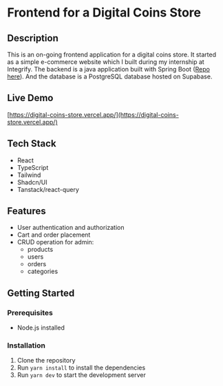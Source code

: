 # Frontend for a Digital Coins Store

## Description

This is an on-going frontend application for a digital coins store. It started as a simple e-commerce website which I built during my internship at Integrify.
The backend is a java application built with Spring Boot ([Repo here](https://github.com/chenxu2394/dcs_backend)). And the database is a PostgreSQL database hosted on Supabase.

## Live Demo

[https://digital-coins-store.vercel.app/](https://digital-coins-store.vercel.app/)

## Tech Stack

- React
- TypeScript
- Tailwind
- Shadcn/UI
- Tanstack/react-query

## Features

- User authentication and authorization
- Cart and order placement
- CRUD operation for admin:
  - products
  - users
  - orders
  - categories

## Getting Started

### Prerequisites

- Node.js installed

### Installation

1. Clone the repository
2. Run `yarn install` to install the dependencies
3. Run `yarn dev` to start the development server
